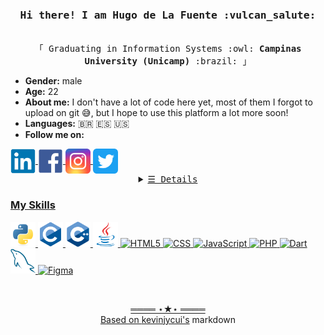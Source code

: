 <h3 align="center"><samp>Hi there! I am <b>Hugo de La Fuente</b> :vulcan_salute:</samp></h3>
<p align="center"><br>
  <samp>
    「 Graduating in Information Systems :owl: <b>Campinas University (Unicamp)</b> :brazil: 」<br>
  </samp>
</p>

* <b>Gender:</b> male
* <b>Age:</b> 22
* <b>About me:</b> I don't have a lot of code here yet, most of them I forgot to upload on git :sweat_smile:, but I hope to use this platform a lot more soon!
* <b>Languages:</b> 🇧🇷 🇪🇸 🇺🇸
* <b>Follow me on:</b>
<a href="https://www.linkedin.com/in/hugo-fuente/" target="_blank">
<img align="center" alt="hugo-linkedin" heigh="30" width="40" src="https://raw.githubusercontent.com/devicons/devicon/master/icons/linkedin/linkedin-original.svg" style=max-width:100%;"> 
</a>
<a href="https://www.facebook.com/hugomesfuente/" target="_blank">
<img align="center" alt="hugo-facebook" heigh="30" width="40" src="https://raw.githubusercontent.com/devicons/devicon/master/icons/facebook/facebook-original.svg" style=max-width:100%;"> 
</a>
<a href="https://www.instagram.com/hugomesfuente/" target="_blank">
<img align="center" alt="hugo-instagram" heigh="30" width="40" src="https://raw.githubusercontent.com/edent/SuperTinyIcons/bed6907f8e4f5cb5bb21299b9070f4d7c51098c0/images/svg/instagram.svg" style=max-width:100%;"> 
</a>
<a href="https://twitter.com/Zamiel_Payne" target="_blank">
<img align="center" alt="hugo-twitter" heigh="30" width="40" src="https://raw.githubusercontent.com/edent/SuperTinyIcons/bed6907f8e4f5cb5bb21299b9070f4d7c51098c0/images/svg/twitter.svg" style=max-width:100%;"> 

<details align="center">
   <summary> <samp>&#9776; Details</samp></summary>
   <p align="center">
<!--
Para quando eu tiver repositórios de diferentes linguagens:
     <br>
      <a href="https://github.com/kevinjycui?tab=repositories" target="_blank"><img alt="Code" src="https://img.shields.io/badge/-code-000000?style=flat-square&logo=Plex&logoColor=white"></a>
      <a href="https://github.com/kevinjycui?tab=repositories&language=python" target="_blank"><img alt="Python" src="https://img.shields.io/badge/-Python-3572A5?style=flat-square&logo=Python&logoColor=white"></a>
      <a href="https://github.com/kevinjycui?tab=repositories&language=javascript" target="_blank"><img alt="Javascript" src="https://img.shields.io/badge/-Javascript-f1e05a?style=flat-square&logo=Javascript&logoColor=white"></a>
      <a href="https://github.com/kevinjycui?tab=repositories&language=c%2B%2B" target="_blank"><img alt="C++" src="https://img.shields.io/badge/-C%2B%2B-f34b7d?style=flat-square&logo=C%2B%2B&logoColor=white"></a>
      <a href="https://github.com/kevinjycui?tab=repositories&language=go" target="_blank"><img alt="Go" src="https://img.shields.io/badge/-Go-375eab?style=flat-square&logo=Go&logoColor=white"></a>
      <a href="https://github.com/kevinjycui?tab=repositories&language=java" target="_blank"><img alt="Java" src="https://img.shields.io/badge/-Java-b07219?style=flat-square&logo=Java&logoColor=white"></a>
      <a href="https://github.com/kevinjycui?tab=repositories&language=html" target="_blank"><img alt="HTML" src="https://img.shields.io/badge/-HTML-E34F26?style=flat-square&logo=HTML5&logoColor=white"></a>
  <br>
-->    
  <img src="https://github-readme-stats.vercel.app/api?username=Hugo-Fuente&show_icons=true&hide_border=true&hide=issues&title_color=5391FE&icon_color=000000&text_color=555"></img><br>
</details>

<!--
### Favorite IDE's
<img src="https://cdn.jsdelivr.net/gh/devicons/devicon/icons/vscode/vscode-original.svg" alt="VSCode" width="40" heigh="30" style="max-width:100%;"></img>
<img src="https://cdn.jsdelivr.net/gh/devicons/devicon/icons/intellij/intellij-original.svg" alt="IntelliJ" width="40" heigh="30" style="max-width:100%;"></img>
<img src="https://upload.wikimedia.org/wikipedia/commons/9/98/Apache_NetBeans_Logo.svg" alt="Netbeans" width="40" heigh="30" style="max-width:100%;"></img>
<img src="https://cdn.jsdelivr.net/gh/devicons/devicon/icons/flutter/flutter-original.svg" alt="Flutter" width="40" heigh="30" style="max-width:100%;"></img>
-->

### My Skills
<img src="https://raw.githubusercontent.com/devicons/devicon/master/icons/python/python-original.svg" alt="python" width="40" heigh="30" style="max-width:100%;"></img>
<img src="https://raw.githubusercontent.com/devicons/devicon/master/icons/c/c-original.svg" alt="c" width="40" heigh="30" style="max-width:100%;"></img>
<img src="https://raw.githubusercontent.com/devicons/devicon/master/icons/cplusplus/cplusplus-original.svg" alt="c++" width="40" heigh="30" style="max-width:100%;"></img>
<img src="https://raw.githubusercontent.com/devicons/devicon/master/icons/java/java-original.svg" alt="java" width="40" heigh="30" style="max-width:100%;"></img>
<img src="https://cdn.jsdelivr.net/gh/devicons/devicon/icons/html5/html5-plain-wordmark.svg" alt="HTML5" width="40" heigh="30" style="max-width:100%;"></img>
<img src="https://cdn.jsdelivr.net/gh/devicons/devicon/icons/css3/css3-plain-wordmark.svg" alt="CSS" width="40" heigh="30" style="max-width:100%;"></img>
<img src="https://cdn.jsdelivr.net/gh/devicons/devicon/icons/javascript/javascript-plain.svg" alt="JavaScript" width="40" heigh="30" style="max-width:100%;"></img>
<img src="https://cdn.jsdelivr.net/gh/devicons/devicon/icons/php/php-plain.svg" alt="PHP" width="40" heigh="30" style="max-width:100%;"></img>
<img src="https://cdn.jsdelivr.net/gh/devicons/devicon/icons/dart/dart-original.svg" alt="Dart" width="40" heigh="30" style="max-width:100%;"></img>
<img src="https://raw.githubusercontent.com/devicons/devicon/master/icons/mysql/mysql-original.svg" alt="mysql" width="40" heigh="30" style="max-width:100%;"></img>
<img src="https://cdn.jsdelivr.net/gh/devicons/devicon/icons/figma/figma-original.svg" alt="Figma" width="40" heigh="30" style="max-width:100%;"></img>
<!--
<img src="https://upload.wikimedia.org/wikipedia/commons/f/f4/WampServer-logo.svg" alt="WampServer" width="40" heigh="30" style="max-width:100%;"></img>
<img src="https://cdn.jsdelivr.net/gh/devicons/devicon/icons/docker/docker-plain.svg" alt="Docker" width="40" heigh="30" style="max-width:100%;"></img>
-->

<!--
### Connect with me!

</a>
-->

<!--
### Starting to Learn

<img src="https://cdn.jsdelivr.net/gh/devicons/devicon/icons/jquery/jquery-plain-wordmark.svg" alt="JQuery" width="40" heigh="30" style="max-width:100%;"></img>
-->

<!--
#### Operational Systems
<img src="https://cdn.jsdelivr.net/gh/devicons/devicon/icons/windows8/windows8-original.svg" alt="windows, obviously" width="40" heigh="30" style="max-width:100%;"></img>
<img src="https://cdn.jsdelivr.net/gh/devicons/devicon/icons/ubuntu/ubuntu-plain.svg" alt="ubuntu" width="40" heigh="30" style="max-width:100%;"></img>
& WSL2 on Windows Terminal
-->

<!--
### Temporarily dropped

<img src="https://cdn.jsdelivr.net/gh/devicons/devicon/icons/arduino/arduino-original.svg" alt="Arduino" width="40" heigh="30" style="max-width:100%;"></img>
<img src="https://cdn.jsdelivr.net/gh/devicons/devicon/icons/flutter/flutter-original.svg" alt="Flutter" width="40" heigh="30" style="max-width:100%;"></img>
-->

<br>
<samp>
  <p align="center">
    ════ ⋆★⋆ ════<br>
    Based on <a href="https://github.com/kevinjycui/kevinjycui">kevinjycui's</a> markdown
  </p>
</samp>

<!--
**Hugo-Fuente/Hugo-Fuente** is a ✨ _special_ ✨ repository because its `README.md` (this file) appears on your GitHub profile.

Here are some ideas to get you started:

- 🔭 I’m currently working on ...
- 🌱 I’m currently learning ...
- 👯 I’m looking to collaborate on ...
- 🤔 I’m looking for help with ...
- 💬 Ask me about ...
- 📫 How to reach me: ...
- 😄 Pronouns: ...
- ⚡ Fun fact: ...
-->
 
        
        
        
        
        
      

